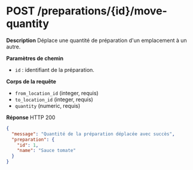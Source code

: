 # POST /preparations/{id}/move-quantity

**Description**
Déplace une quantité de préparation d'un emplacement à un autre.

**Paramètres de chemin**
- `id` : identifiant de la préparation.

**Corps de la requête**
- `from_location_id` (integer, requis)
- `to_location_id` (integer, requis)
- `quantity` (numeric, requis)

**Réponse**
HTTP 200

```json
{
  "message": "Quantité de la préparation déplacée avec succès",
  "preparation": {
    "id": 1,
    "name": "Sauce tomate"
  }
}
```

